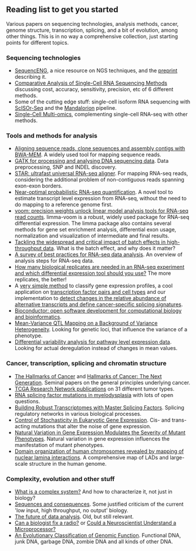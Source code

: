 ## Reading list to get you started


Various papers on sequencing technologies, analysis methods, cancer, genome
structure, transcription, splicing, and a bit of evolution, among other things.
This is in no way a comprehensive collection, just starting points for different
topics.

### Sequencing technologies

- [SequencENG](http://education.knoweng.org/sequenceng/index.html), a nice
  resource on NGS techniques, and the [preprint](https://doi.org/10.1101/319079)
  describing it.
- [Comparative Analysis of Single-Cell RNA Sequencing
  Methods](https://doi.org/10.1016/j.molcel.2017.01.023) discussing cost,
  accuracy, sensitivity, precision, etc of 6 different methods.
- Some of the cutting edge stuff: single-cell isoform RNA sequencing with
  [ScISOr-Seq](https://doi.org/10.1101/364950) and the
  [Mandalorion](https://doi.org/10.1038/ncomms16027) pipeline.
- [Single-Cell Multi-omics](https://doi.org/10.1016/j.tig.2018.06.001),
  complementing single-cell RNA-seq with other methods.

### Tools and methods for analysis

- [Aligning sequence reads, clone sequences and assembly contigs with
  BWA-MEM](https://arxiv.org/abs/1303.3997). A widely used tool for mapping
  sequence reads.
- [GATK for processing and analysing DNA sequencing
  data](https://doi.org/10.1101/gr.107524.110). Data preprocessing, SNP and
  INDEL discovery.
- [STAR: ultrafast universal RNA-seq
  aligner](https://doi.org/10.1093/bioinformatics/bts635). For mapping RNA-seq
  reads, considering the additional problem of non-contiguous reads spanning
  exon-exon borders.
- [Near-optimal probabilistic RNA-seq
  quantification](https://doi.org/10.1038/nbt.3519). A novel tool to estimate
  transcript level expression from RNA-seq, without the need to do mapping to a
  reference genome first.
- [voom: precision weights unlock linear model analysis tools for RNA-seq read
  counts](https://doi.org/10.1186/gb-2014-15-2-r29). limma-voom is a robust,
  widely used package for RNA-seq differential expression. The limma package
  also contains several methods for gene set enrichment analysis, differential
  exon usage, normalization and visualization of intermediate and final results.
- [Tackling the widespread and critical impact of batch effects in
  high-throughput data](https://doi.org/10.1038/nrg2825). What is the batch
  effect, and why does it matter?
- [A survey of best practices for RNA-seq data
  analysis](https://doi.org/10.1186/s13059-016-0881-8). An overview of analysis
  steps for RNA-seq data.
- [How many biological replicates are needed in an RNA-seq experiment and which
  differential expression tool should you
  use?](https://doi.org/10.1261/rna.053959.115) The more replicates, the
  better!
- A [very simple method](https://doi.org/10.2202/1544-6115.1071) to classify
  gene expression profiles, a cool application on [transcription factor pairs
  and cell types](https://doi.org/10.1038/nmeth.2445) and our implementation to
  [detect changes in the relative abundance of alternative transcripts and
  define cancer-specific splicing
  signatures](https://doi.org/10.1093/nar/gku1392).
- [Bioconductor: open software development for computational biology and
  bioinformatics](https://doi.org/10.1186/gb-2004-5-10-r80).
- [Mean-Variance QTL Mapping on a Background of Variance
  Heterogeneity](https://doi.org/10.1101/276980). Looking for genetic loci, that
  influence the variance of a phenotype.
- [Differential variability analysis for pathway level expression
  data](https://doi.org/10.4137/CIN.S14066). Looking for actual deregulation
  instead of changes in mean values.

### Cancer, transcription, splicing and chromatin structure

- [The Hallmarks of Cancer](https://doi.org/10.1016/S0092-8674%2800%2981683-9)
  and [Hallmarks of Cancer: The Next
  Generation](https://doi.org/10.1016/j.cell.2011.02.013). Seminal papers on the
  general principles underlying cancer.
- [TCGA Research Network
  publications](https://cancergenome.nih.gov/publications) on 31 different tumor
  types.
- [RNA splicing factor mutations in
  myelodysplasia](https://doi.org/10.1182/blood-2017-02-692715) with lots of
  open questions.
- [Building Robust Transcriptomes with Master Splicing
  Factors](https://doi.org/10.1016/j.cell.2014.09.054). Splicing regulatory
  networks in various biological processes.
- [Control of Stochasticity in Eukaryotic Gene
  Expression](https://doi.org/10.1126/science.1098641). Cis- and trans-acting
  mutations that alter the noise of gene expression.
- [Natural Variation in Gene Expression Modulates the Severity of Mutant
  Phenotypes](https://doi.org/10.1016/j.cell.2015.06.037). Natural variation in
  gene expression influences the manifestation of mutant phenotypes.
- [Domain organization of human chromosomes revealed by mapping of nuclear
  lamina interactions](https://doi.org/10.1038/nature06947). A comprehensive map
  of LADs and large-scale structure in the human genome.

### Complexity, evolution and other stuff

- [What is a complex system?](http://doi.org/10.1007/s13194-012-0056-8) And how
  to characterize it, not just in biology?
- [Sequences and consequences](https://doi.org/10.1098/rstb.2009.0221). Some
  justified criticism of the current 'low input, high throughput, no output'
  biology.
- [The future of data analysis](https://www.jstor.org/stable/2237638). Old, but
  still relevant.
- [Can a biologist fix a
  radio?](https://doi.org/10.1016/S1535-6108%2802%2900133-2) or [Could a
  Neuroscientist Understand a
  Microprocessor?](https://doi.org/10.1371/journal.pcbi.1005268)
- [An Evolutionary Classification of Genomic
  Function](http://doi.org/10.1093/gbe/evv021). Functional DNA, junk DNA,
  garbage DNA, zombie DNA and all kinds of other DNA.
